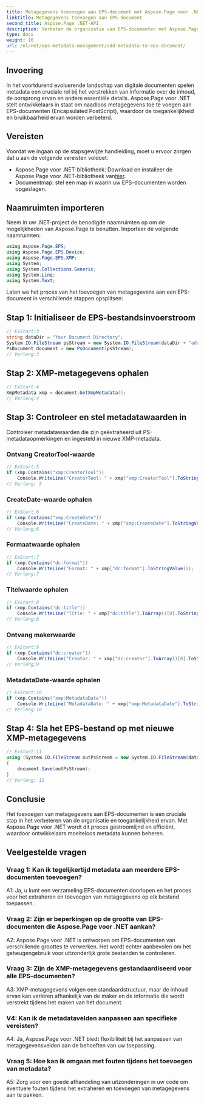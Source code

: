 ```yaml
---
title: Metagegevens toevoegen aan EPS-document met Aspose.Page voor .NET
linktitle: Metagegevens toevoegen aan EPS-document
second_title: Aspose.Page .NET-API
description: Verbeter de organisatie van EPS-documenten met Aspose.Page voor .NET. Voeg moeiteloos metadata toe voor verbeterde toegankelijkheid en het ophalen van informatie.
type: docs
weight: 10
url: /nl/net/eps-metadata-management/add-metadata-to-eps-document/
---
```

## Invoering

In het voortdurend evoluerende landschap van digitale documenten spelen metadata een cruciale rol bij het verstrekken van informatie over de inhoud, de oorsprong ervan en andere essentiële details. Aspose.Page voor .NET stelt ontwikkelaars in staat om naadloos metagegevens toe te voegen aan EPS-documenten (Encapsulated PostScript), waardoor de toegankelijkheid en bruikbaarheid ervan worden verbeterd.

## Vereisten

Voordat we ingaan op de stapsgewijze handleiding, moet u ervoor zorgen dat u aan de volgende vereisten voldoet:

-  Aspose.Page voor .NET-bibliotheek: Download en installeer de Aspose.Page voor .NET-bibliotheek van[hier](https://releases.aspose.com/page/net/).
- Documentmap: stel een map in waarin uw EPS-documenten worden opgeslagen.

## Naamruimten importeren

Neem in uw .NET-project de benodigde naamruimten op om de mogelijkheden van Aspose.Page te benutten. Importeer de volgende naamruimten:

```csharp
using Aspose.Page.EPS;
using Aspose.Page.EPS.Device;
using Aspose.Page.EPS.XMP;
using System;
using System.Collections.Generic;
using System.Linq;
using System.Text;
```

Laten we het proces van het toevoegen van metagegevens aan een EPS-document in verschillende stappen opsplitsen:

## Stap 1: Initialiseer de EPS-bestandsinvoerstroom

```csharp
// ExStart:3
string dataDir = "Your Document Directory";
System.IO.FileStream psStream = new System.IO.FileStream(dataDir + "add_input.eps", System.IO.FileMode.Open, System.IO.FileAccess.Read);
PsDocument document = new PsDocument(psStream);
// Verleng:3
```

## Stap 2: XMP-metagegevens ophalen

```csharp
// ExStart:4
XmpMetadata xmp = document.GetXmpMetadata();
// Verleng:4
```

## Stap 3: Controleer en stel metadatawaarden in

Controleer metadatawaarden die zijn geëxtraheerd uit PS-metadataopmerkingen en ingesteld in nieuwe XMP-metadata.

### Ontvang CreatorTool-waarde

```csharp
// ExStart:5
if (xmp.Contains("xmp:CreatorTool"))
    Console.WriteLine("CreatorTool: " + xmp["xmp:CreatorTool"].ToStringValue());
// Verleng: 5
```

### CreateDate-waarde ophalen

```csharp
// ExStart:6
if (xmp.Contains("xmp:CreateDate"))
    Console.WriteLine("CreateDate: " + xmp["xmp:CreateDate"].ToStringValue());
// Verleng:6
```

### Formaatwaarde ophalen

```csharp
// ExStart:7
if (xmp.Contains("dc:format"))
    Console.WriteLine("Format: " + xmp["dc:format"].ToStringValue());
// Verleng:7
```

### Titelwaarde ophalen

```csharp
// ExStart:8
if (xmp.Contains("dc:title"))
    Console.WriteLine("Title: " + xmp["dc:title"].ToArray()[0].ToStringValue());
// Verleng:8
```

### Ontvang makerwaarde

```csharp
// ExStart:9
if (xmp.Contains("dc:creator"))
    Console.WriteLine("Creator: " + xmp["dc:creator"].ToArray()[0].ToStringValue());
// Verleng:9
```

### MetadataDate-waarde ophalen

```csharp
// ExStart:10
if (xmp.Contains("xmp:MetadataDate"))
    Console.WriteLine("MetadataDate: " + xmp["xmp:MetadataDate"].ToStringValue());
// Verleng:10
```

## Stap 4: Sla het EPS-bestand op met nieuwe XMP-metagegevens

```csharp
// ExStart:11
using (System.IO.FileStream outPsStream = new System.IO.FileStream(dataDir + "add_output.eps", System.IO.FileMode.Create, System.IO.FileAccess.Write))
{
    document.Save(outPsStream);
}
// Verleng: 11
```

## Conclusie

Het toevoegen van metagegevens aan EPS-documenten is een cruciale stap in het verbeteren van de organisatie en toegankelijkheid ervan. Met Aspose.Page voor .NET wordt dit proces gestroomlijnd en efficiënt, waardoor ontwikkelaars moeiteloos metadata kunnen beheren.

## Veelgestelde vragen

### Vraag 1: Kan ik tegelijkertijd metadata aan meerdere EPS-documenten toevoegen?

A1: Ja, u kunt een verzameling EPS-documenten doorlopen en het proces voor het extraheren en toevoegen van metagegevens op elk bestand toepassen.

### Vraag 2: Zijn er beperkingen op de grootte van EPS-documenten die Aspose.Page voor .NET aankan?

A2: Aspose.Page voor .NET is ontworpen om EPS-documenten van verschillende groottes te verwerken. Het wordt echter aanbevolen om het geheugengebruik voor uitzonderlijk grote bestanden te controleren.

### Vraag 3: Zijn de XMP-metagegevens gestandaardiseerd voor alle EPS-documenten?

A3: XMP-metagegevens volgen een standaardstructuur, maar de inhoud ervan kan variëren afhankelijk van de maker en de informatie die wordt verstrekt tijdens het maken van het document.

### V4: Kan ik de metadatavelden aanpassen aan specifieke vereisten?

A4: Ja, Aspose.Page voor .NET biedt flexibiliteit bij het aanpassen van metagegevensvelden aan de behoeften van uw toepassing.

### Vraag 5: Hoe kan ik omgaan met fouten tijdens het toevoegen van metadata?

A5: Zorg voor een goede afhandeling van uitzonderingen in uw code om eventuele fouten tijdens het extraheren en toevoegen van metagegevens aan te pakken.